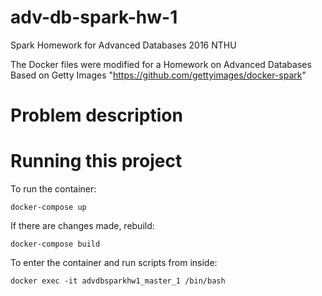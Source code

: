 # adv-db-spark-hw-1
Spark Homework for Advanced Databases 2016 NTHU

The Docker files were modified for a Homework on Advanced Databases 
Based on Getty Images "https://github.com/gettyimages/docker-spark"

# Problem description

# Running this project
To run the container:
    
    docker-compose up
    
If there are changes made, rebuild:
    
    docker-compose build
    
To enter the container and run scripts from inside:

    docker exec -it advdbsparkhw1_master_1 /bin/bash
